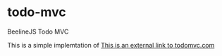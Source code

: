 # todo-mvc
BeelineJS Todo MVC

This is a simple implemtation of [This is an external link to todomvc.com](https://www.todomovc.com)
